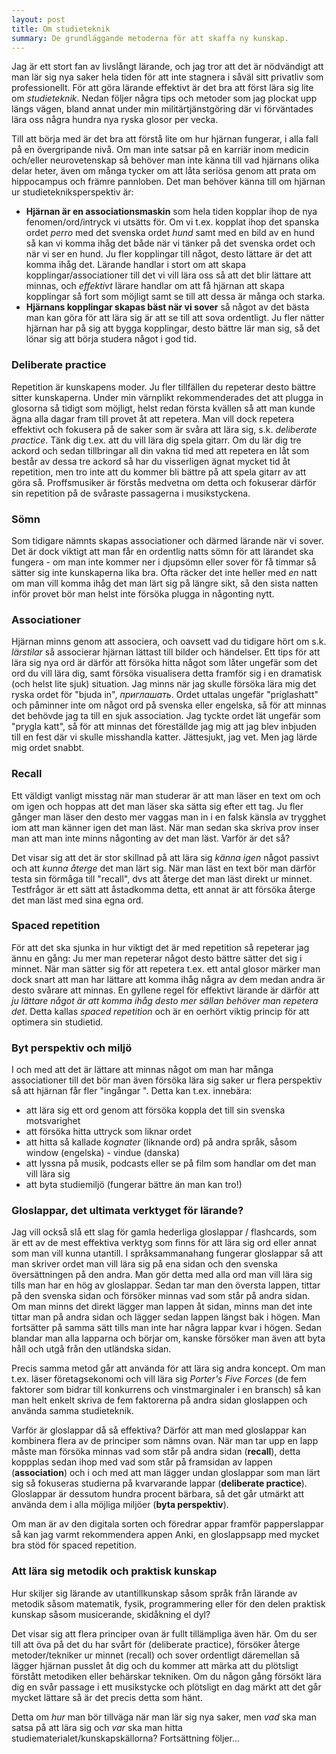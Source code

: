 ```yaml
---
layout: post
title: Om studieteknik
summary: De grundläggande metoderna för att skaffa ny kunskap.
---
```


Jag är ett stort fan av livslångt lärande, och jag tror att det är nödvändigt att man lär sig nya saker hela tiden för att inte
stagnera i såväl sitt privatliv som professionellt. För att göra lärande effektivt är det bra att först lära sig lite om
*studieteknik*. Nedan följer några tips och metoder som jag plockat upp längs vägen, bland annat under min militärtjänstgöring där
vi förväntades lära oss några hundra nya ryska glosor per vecka.

Till att börja med är det bra att förstå lite om hur hjärnan fungerar, i alla fall på en övergripande nivå. Om man inte satsar
på en karriär inom medicin och/eller neurovetenskap så behöver man inte känna till vad hjärnans olika delar heter, även om
många tycker om att låta seriösa genom att prata om hippocampus och främre pannloben. Det man behöver känna till om hjärnan
ur studietekniksperspektiv är:

- **Hjärnan är en associationsmaskin** som hela tiden kopplar ihop de nya fenomen/ord/intryck vi utsätts för. Om vi t.ex. kopplat ihop det spanska ordet *perro* med det svenska ordet *hund* samt med en bild av en hund så kan vi komma ihåg det både när vi tänker på det svenska ordet och när vi ser en hund.
Ju fler kopplingar till något, desto lättare är det att komma ihåg det. Lärande handlar i stort om att skapa kopplingar/associationer till det vi vill lära oss så att det blir lättare att minnas, och *effektivt* lärare handlar om att få hjärnan att skapa kopplingar så fort
som möjligt samt se till att dessa är många och starka.
- **Hjärnans kopplingar skapas bäst när vi sover** så något av det bästa man kan göra för att lära sig är att se till att sova ordentligt.
Ju fler nätter hjärnan har på sig att bygga kopplingar, desto bättre lär man sig, så det lönar sig att börja studera något i god tid.

### Deliberate practice
Repetition är kunskapens moder. Ju fler tillfällen du repeterar desto bättre sitter kunskaperna. Under min värnplikt rekommenderades det att plugga in glosorna så tidigt som möjligt, helst redan första kvällen så att man kunde ägna alla dagar fram till provet åt att repetera. Man vill dock repetera effektivt och fokusera på de saker som är svåra att lära sig, s.k. *deliberate practice*. Tänk dig t.ex. att du vill lära dig spela gitarr. Om du lär dig tre ackord och sedan tillbringar all din vakna tid med att repetera en låt som består av dessa tre ackord så har du visserligen ägnat mycket tid åt repetition, men tro inte att du kommer bli bättre på att spela gitarr av att göra så. Proffsmusiker är förstås medvetna om detta och fokuserar därför sin repetition på de svåraste passagerna i musikstyckena.

### Sömn
Som tidigare nämnts skapas associationer och därmed lärande när vi sover. Det är dock viktigt att man får en ordentlig natts sömn för att lärandet ska fungera - om man inte kommer ner i djupsömn eller sover för få timmar så sätter sig inte kunskaperna lika bra. Ofta räcker det inte heller med *en* natt om man vill komma ihåg det man lärt sig på längre sikt, så den sista natten inför provet bör man helst inte försöka plugga in någonting nytt.

### Associationer
Hjärnan minns genom att associera, och oavsett vad du tidigare hört om s.k. *lärstilar* så associerar hjärnan lättast till bilder och händelser. Ett tips för att lära sig nya ord är därför att försöka hitta något som låter ungefär som det ord du vill lära dig, samt försöka visualisera detta framför sig i en dramatisk (och helst lite sjuk) situation. Jag minns när jag skulle försöka lära mig det ryska ordet för "bjuda in", *приглашать*. Ordet uttalas ungefär "priglashatt" och påminner inte om något ord på svenska eller engelska, så för att minnas det behövde jag ta till en sjuk association. Jag tyckte ordet lät ungefär som &quot;prygla katt&quot;, så för att minnas det föreställde jag mig att jag blev inbjuden till en fest där vi skulle misshandla katter. Jättesjukt, jag vet. Men jag lärde mig ordet snabbt.

### Recall
Ett väldigt vanligt misstag när man studerar är att man läser en text om och om igen och hoppas att det man läser ska sätta sig efter ett tag. Ju fler gånger man läser den desto mer vaggas man in i en falsk känsla av trygghet iom att man känner igen det man läst. När man sedan ska skriva prov inser man att man inte minns någonting av det man läst. Varför är det så?

Det visar sig att det är stor skillnad på att lära sig *känna igen* något passivt och att *kunna återge* det man lärt sig. När man läst en text bör man därför testa sin förmåga till &quot;recall&quot;, dvs att återge det man läst direkt ur minnet. Testfrågor är ett sätt att åstadkomma detta, ett annat är att försöka återge det man läst med sina egna ord.

### Spaced repetition
För att det ska sjunka in hur viktigt det är med repetition så repeterar jag ännu en gång: Ju mer man repeterar något desto bättre sätter det sig i minnet. När man sätter sig för att repetera t.ex. ett antal glosor märker man dock snart att man har lättare att komma ihåg några av dem medan andra är desto svårare att minnas. En gyllene regel för effektivt lärande är därför att *ju lättare något är att komma ihåg desto mer sällan behöver man repetera det*. Detta kallas *spaced repetition* och är en oerhört viktig princip för att optimera sin studietid.

### Byt perspektiv och miljö
I och med att det är lättare att minnas något om man har många associationer till det bör man även försöka lära sig saker ur flera perspektiv så att hjärnan får fler &quot;ingångar &quot;. Detta kan t.ex. innebära:
- att lära sig ett ord genom att försöka koppla det till sin svenska motsvarighet
- att försöka hitta uttryck som liknar ordet
- att hitta så kallade *kognater* (liknande ord) på andra språk, såsom window (engelska) - vindue (danska)
- att lyssna på musik, podcasts eller se på film som handlar om det man vill lära sig
- att byta studiemiljö (fungerar bättre än man kan tro!)

### Gloslappar, det ultimata verktyget för lärande?
Jag vill också slå ett slag för gamla hederliga gloslappar / flashcards, som är ett av de mest effektiva verktyg som finns för att lära sig ord eller annat som man vill kunna utantill. I språksammanahang fungerar gloslappar så att man skriver ordet man vill lära sig på ena sidan och den svenska översättningen på den andra. Man gör detta med alla ord man vill lära sig tills man har en hög av gloslappar. Sedan tar man den översta lappen, tittar på den svenska sidan och försöker minnas vad som står på andra sidan. Om man minns det direkt lägger man lappen åt sidan, minns man det inte tittar man på andra sidan och lägger sedan lappen längst bak i högen. Man fortsätter på samma sätt tills man inte har några lappar kvar i högen. Sedan blandar man alla lapparna och börjar om, kanske försöker man även att byta håll och utgå från den utländska sidan.

Precis samma metod går att använda för att lära sig andra koncept. Om man t.ex. läser företagsekonomi och vill lära sig *Porter's Five Forces* (de fem faktorer som bidrar till konkurrens och vinstmarginaler i en bransch) så kan man helt enkelt skriva de fem faktorerna på andra sidan gloslappen och använda samma studieteknik.

Varför är gloslappar då så effektiva? Därför att man med gloslappar kan kombinera flera av de principer som nämns ovan. När man tar upp en lapp måste man försöka minnas vad som står på andra sidan (**recall**), detta koppplas sedan ihop med vad som står på framsidan av lappen (**association**) och i och med att man lägger undan gloslappar som man lärt sig så fokuseras studierna på kvarvarande lappar (**deliberate practice**). Gloslappar är dessutom hundra procent bärbara, så det går utmärkt att använda dem i alla möjliga miljöer (**byta perspektiv**).

Om man är av den digitala sorten och föredrar appar framför papperslappar så kan jag varmt rekommendera appen Anki, en gloslappsapp med mycket bra stöd för spaced repetition.

### Att lära sig metodik och praktisk kunskap
Hur skiljer sig lärande av utantillkunskap såsom språk från lärande av metodik såsom matematik, fysik, programmering eller för den delen praktisk kunskap såsom musicerande, skidåkning el dyl?

Det visar sig att flera principer ovan är fullt tillämpliga även här. Om du ser till att öva på det du har svårt för (deliberate practice), försöker återge metoder/tekniker ur minnet (recall) och sover ordentligt däremellan så lägger hjärnan pusslet åt dig och du kommer att märka att du plötsligt förstått metodiken eller behärskar tekniken. Om du någon gång försökt lära dig en svår passage i ett musikstycke och plötsligt en dag märkt att det går mycket lättare så är det precis detta som hänt.

Detta om *hur* man bör tillväga när man lär sig nya saker, men *vad* ska man satsa på att lära sig och *var* ska man hitta studiematerialet/kunskapskällorna? Fortsättning följer...
